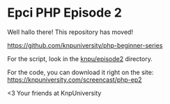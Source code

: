 Epci PHP Episode 2
==================

Well hallo there! This repository has moved!

https://github.com/knpuniversity/php-beginner-series

For the script, look in the [knpu/episode2](https://github.com/knpuniversity/php-beginner-series/tree/master/knpu/episode2) directory.

For the code, you can download it right on the site: https://knpuniversity.com/screencast/php-ep2

<3 Your friends at KnpUniversity

